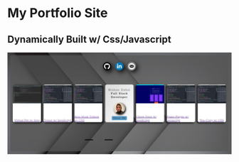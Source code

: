 # My Portfolio Site
## Dynamically Built w/ Css/Javascript

![Bishnu's Portfolio](https://github.com/bdahal17/bdahal17.github.io/blob/master/images/Capture.PNG?raw=true)
